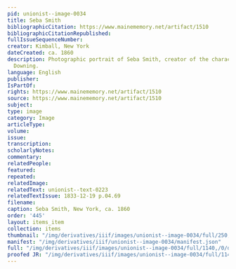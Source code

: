 ```yaml
---
pid: unionist--image-0034
title: Seba Smith
bibliographicCitation: https://www.mainememory.net/artifact/1510
bibliographicCitationRepublished: 
fullIssueSequenceNumber: 
creator: Kimball, New York
dateCreated: ca. 1860
description: Photographic portrait of Seba Smith, creator of the character Major Jack
  Downing.
language: English
publisher: 
IsPartOf: 
rights: https://www.mainememory.net/artifact/1510
source: https://www.mainememory.net/artifact/1510
subject: 
type: image
category: Image
articleType: 
volume: 
issue: 
transcription: 
scholarlyNotes: 
commentary: 
relatedPeople: 
featured: 
repeated: 
relatedImage: 
relatedText: unionist--text-0223
relatedTextIssue: 1833-12-19 p.04.69
filename: 
caption: Seba Smith, New York, ca. 1860
order: '445'
layout: items_item
collection: items
thumbnail: "/img/derivatives/iiif/images/unionist--image-0034/full/250,/0/default.jpg"
manifest: "/img/derivatives/iiif/unionist--image-0034/manifest.json"
full: "/img/derivatives/iiif/images/unionist--image-0034/full/1140,/0/default.jpg"
proofed JR: "/img/derivatives/iiif/images/unionist--image-0034/full/1140,/0/default.jpg"
---
```

